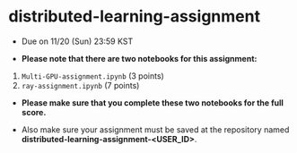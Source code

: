 # distributed-learning-assignment

* Due on 11/20 (Sun) 23:59 KST

* **Please note that there are two notebooks for this assignment:**  
1. `Multi-GPU-assignment.ipynb` (3 points)
2. `ray-assignment.ipynb` (7 points)  

* **Please make sure that you complete these two notebooks for the full score.**  


* Also make sure your assignment must be saved at the repository named **distributed-learning-assignment-<USER_ID>**.
